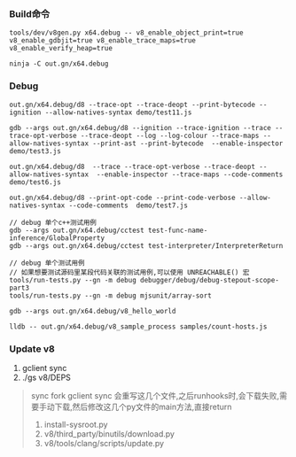 ### Build命令

```
tools/dev/v8gen.py x64.debug -- v8_enable_object_print=true v8_enable_gdbjit=true v8_enable_trace_maps=true v8_enable_verify_heap=true

ninja -C out.gn/x64.debug

```

### Debug

```
out.gn/x64.debug/d8 --trace-opt --trace-deopt --print-bytecode --ignition --allow-natives-syntax demo/test11.js

gdb --args out.gn/x64.debug/d8 --ignition --trace-ignition --trace --trace-opt-verbose --trace-deopt --log --log-colour --trace-maps --allow-natives-syntax --print-ast --print-bytecode  --enable-inspector demo/test3.js

out.gn/x64.debug/d8  --trace --trace-opt-verbose --trace-deopt --allow-natives-syntax  --enable-inspector --trace-maps --code-comments demo/test6.js

out.gn/x64.debug/d8 --print-opt-code --print-code-verbose --allow-natives-syntax --code-comments  demo/test7.js

// debug 单个c++测试用例
gdb --args out.gn/x64.debug/cctest test-func-name-inference/GlobalProperty
gdb --args out.gn/x64.debug/cctest test-interpreter/InterpreterReturn

// debug 单个测试用例
// 如果想要测试源码里某段代码关联的测试用例,可以使用 UNREACHABLE() 宏
tools/run-tests.py --gn -m debug debugger/debug/debug-stepout-scope-part3
tools/run-tests.py --gn -m debug mjsunit/array-sort

gdb --args out.gn/x64.debug/v8_hello_world

lldb -- out.gn/x64.debug/v8_sample_process samples/count-hosts.js 
```

### Update v8

1. gclient sync
2. ./gs v8/DEPS

> sync fork
gclient sync 会重写这几个文件,之后runhooks时,会下载失败,需要手动下载,然后修改这几个py文件的main方法,直接return
>
> 1. install-sysroot.py
> 2. v8/third_party/binutils/download.py
> 3. v8/tools/clang/scripts/update.py


